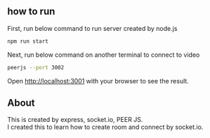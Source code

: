 ## how to run

First, run below command to run server created by node.js

```bash
npm run start
```

Next, run below command on another terminal to connect to video

```bash
peerjs --port 3002
```

Open [http://localhost:3001](http://localhost:3001) with your browser to see the result.


## About

This is created by express, socket.io, PEER JS.  
I created this to learn how to create room and connect by socket.io.